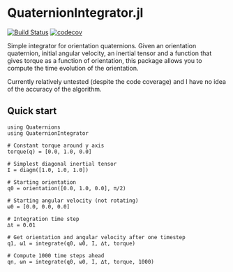 
# QuaternionIntegrator.jl

[![Build Status](https://travis-ci.org/dronir/QuaternionIntegrator.jl.svg?branch=master)](https://travis-ci.org/dronir/QuaternionIntegrator.jl)
[![codecov](https://codecov.io/gh/dronir/QuaternionIntegrator.jl/branch/master/graph/badge.svg)](https://codecov.io/gh/dronir/QuaternionIntegrator.jl)

Simple integrator for orientation quaternions. Given an orientation quaternion, initial
angular velocity, an inertial tensor and a function that gives torque as a function of
orientation, this package allows you to compute the time evolution of the orientation.

Currently relatively untested (despite the code coverage) and I have no idea of the
accuracy of the algorithm.



## Quick start

```
using Quaternions
using QuaternionIntegrator

# Constant torque around y axis
torque(q) = [0.0, 1.0, 0.0]

# Simplest diagonal inertial tensor
I = diagm([1.0, 1.0, 1.0])

# Starting orientation
q0 = orientation([0.0, 1.0, 0.0], π/2)

# Starting angular velocity (not rotating)
ω0 = [0.0, 0.0, 0.0]

# Integration time step
∆t = 0.01

# Get orientation and angular velocity after one timestep
q1, ω1 = integrate(q0, ω0, I, ∆t, torque)

# Compute 1000 time steps ahead
qn, ωn = integrate(q0, ω0, I, ∆t, torque, 1000)
```

